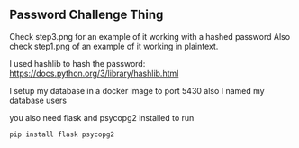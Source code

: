 ## Password Challenge Thing

Check step3.png for an example of it working with a hashed password
Also check step1.png of an example of it working in plaintext.


I used hashlib to hash the password:
https://docs.python.org/3/library/hashlib.html

I setup my database in a docker image to port 5430
also I named my database users


you also need flask and psycopg2 installed to run
```
pip install flask psycopg2
```